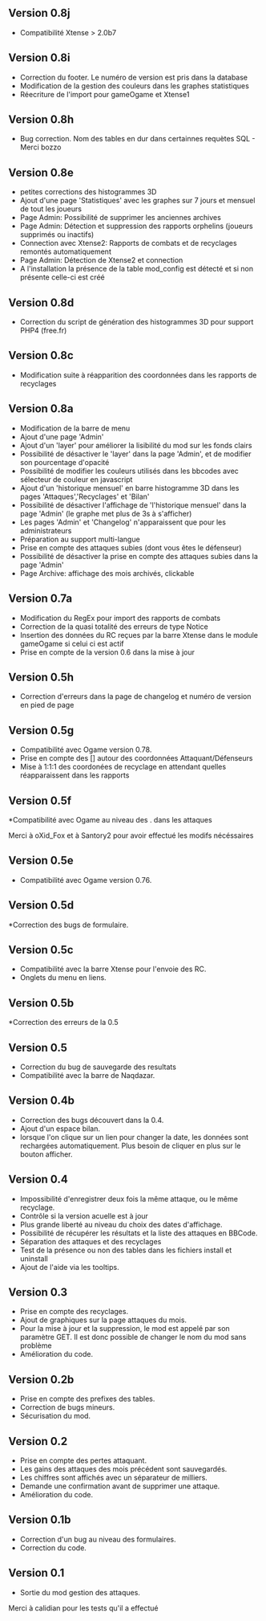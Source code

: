 ## Version 0.8j

* Compatibilité Xtense > 2.0b7

## Version 0.8i

* Correction du footer. Le numéro de version est pris dans la database
* Modification de la gestion des couleurs dans les graphes statistiques
* Réecriture de l'import pour gameOgame et Xtense1

## Version 0.8h

* Bug correction. Nom des tables en dur dans certainnes requètes SQL - Merci bozzo

## Version 0.8e

* petites corrections des histogrammes 3D
* Ajout d'une page 'Statistiques' avec les graphes sur 7 jours et mensuel de tout les joueurs
* Page Admin: Possibilité de supprimer les anciennes archives
* Page Admin: Détection et suppression des rapports orphelins (joueurs supprimés ou inactifs)
* Connection avec Xtense2: Rapports de combats et de recyclages remontés automatiquement
* Page Admin: Détection de Xtense2 et connection
* A l'installation la présence de la table mod_config est détecté et si non présente celle-ci est créé

## Version 0.8d

* Correction du script de génération des histogrammes 3D pour support PHP4 (free.fr)

## Version 0.8c

* Modification suite à réapparition des coordonnées dans les rapports de recyclages

## Version 0.8a

* Modification de la barre de menu
* Ajout d'une page 'Admin'
* Ajout d'un 'layer' pour améliorer la lisibilité du mod sur les fonds clairs
* Possibilité de désactiver le 'layer' dans la page 'Admin', et de modifier son pourcentage d'opacité
* Possibilité de modifier les couleurs utilisés dans les bbcodes avec sélecteur de couleur en javascript
* Ajout d'un 'historique mensuel' en barre histogramme 3D dans les pages 'Attaques','Recyclages' et 'Bilan'
* Possibilité de désactiver l'affichage de 'l'historique mensuel' dans la page 'Admin' (le graphe met plus de 3s à s'afficher)
* Les pages 'Admin' et 'Changelog' n'apparaissent que pour les administrateurs
* Préparation au support multi-langue
* Prise en compte des attaques subies (dont vous êtes le défenseur)
* Possibilité de désactiver la prise en compte des attaques subies dans la page 'Admin'
* Page Archive: affichage des mois archivés, clickable

## Version 0.7a

* Modification du RegEx pour import des rapports de combats
* Correction de la quasi totalité des erreurs de type Notice
* Insertion des données du RC reçues par la barre Xtense dans le module gameOgame si celui ci est actif
* Prise en compte de la version 0.6 dans la mise à jour

## Version 0.5h

* Correction d'erreurs dans la page de changelog et numéro de version en pied de page

## Version 0.5g

* Compatibilité avec Ogame version 0.78.
* Prise en compte des [] autour des coordonnées Attaquant/Défenseurs
* Mise à 1:1:1 des coordonées de recyclage en attendant quelles réapparaissent dans les rapports

## Version 0.5f

*Compatibilité avec Ogame au niveau des . dans les attaques

Merci à oXid_Fox et à Santory2 pour avoir effectué les modifs nécéssaires

## Version 0.5e

* Compatibilité avec Ogame version 0.76.

## Version 0.5d

*Correction des bugs de formulaire.

## Version 0.5c

* Compatibilité avec la barre Xtense pour l'envoie des RC.
* Onglets du menu en liens.

## Version 0.5b

*Correction des erreurs de la 0.5

## Version 0.5

* Correction du bug de sauvegarde des resultats
* Compatibilité avec la barre de Naqdazar.

## Version 0.4b

* Correction des bugs découvert dans la 0.4.
* Ajout d'un espace bilan.
* lorsque l'on clique sur un lien pour changer la date, les données sont rechargées automatiquement. Plus besoin de cliquer en plus sur le bouton afficher.

## Version 0.4

* Impossibilité d'enregistrer deux fois la même attaque, ou le même recyclage.
* Contrôle si la version acuelle est à jour
* Plus grande liberté au niveau du choix des dates d'affichage.
* Possibilité de récupérer les résultats et la liste des attaques en BBCode.
* Séparation des attaques et des recyclages
* Test de la présence ou non des tables dans les fichiers install et uninstall
* Ajout de l'aide via les tooltips.

## Version 0.3

* Prise en compte des recyclages.
* Ajout de graphiques sur la page attaques du mois.
* Pour la mise à jour et la suppression, le mod est appelé par son paramètre GET. Il est donc possible de changer le nom du mod sans problème
* Amélioration du code.

## Version 0.2b

* Prise en compte des prefixes des tables.
* Correction de bugs mineurs.
* Sécurisation du mod.

## Version 0.2

* Prise en compte des pertes attaquant.
* Les gains des attaques des mois précédent sont sauvegardés.
* Les chiffres sont affichés avec un séparateur de milliers.
* Demande une confirmation avant de supprimer une attaque.
* Amélioration du code.

## Version 0.1b

* Correction d'un bug au niveau des formulaires.
* Correction du code.

## Version 0.1

* Sortie du mod gestion des attaques.

Merci à calidian pour les tests qu'il a effectué
